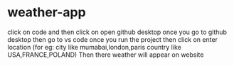 # weather-app
click on code and then click on open github desktop
once you go to github desktop then go to vs code
once you run the project then click on enter location (for eg: city like mumabai,london,paris country like USA,FRANCE,POLAND) 
Then there weather will appear on website
